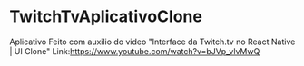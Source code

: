 # TwitchTvAplicativoClone
 Aplicativo Feito com auxilio do video  "Interface da Twitch.tv no React Native | UI Clone"
  Link:https://www.youtube.com/watch?v=bJVp_vlvMwQ
